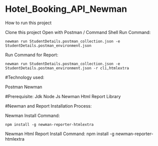 # Hotel_Booking_API_Newman

How to run this project

Clone this project
Open with Postman / Command Shell
Run Command:

    newman run StudentDetails.postman_collection.json -e StudentDetails.postman_environment.json 



Run Command for Report:

    newman run StudentDetails.postman_collection.json -e StudentDetails.postman_environment.json -r cli,htmlextra



#Technology used:

Postman
Newman

#Prerequisite:
    Jdk
    Node Js
    Newman
    Html Report Library

#Newman and Report Installation Process:

Newman Install Command:

    npm install -g newman-reporter-htmlextra



Newman Html Report Install Command:
    npm install -g newman-reporter-htmlextra

